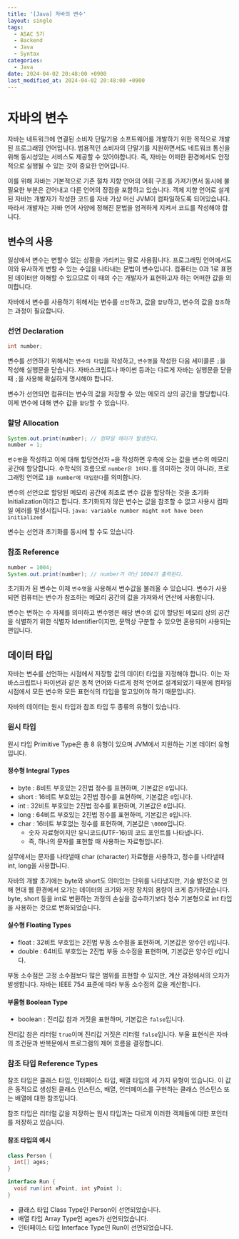```yaml
---
title: '[Java] 자바의 변수'
layout: single
tags:
  - ASAC 5기
  - Backend
  - Java
  - Syntax
categories:
  - Java
date: 2024-04-02 20:48:00 +0900
last_modified_at: 2024-04-02 20:48:00 +0900
---
```


# 자바의 변수

자바는 네트워크에 연결된 소비자 단말기용 소프트웨어를 개발하기 위한 목적으로 개발된 프로그래밍 언어입니다. 범용적인 소비자의 단말기를 지원하면서도 네트워크 통신을 위해 동시성있는 서비스도 제공할 수 있어야합니다. 즉, 자바는 어떠한 환경에서도 안정적으로 실행될 수 있는 것이 중요한 언어입니다.

이를 위해 자바는 기본적으로 기존 절차 지향 언어의 어휘 구조를 가져가면서 동시에 불필요한 부분은 걷어내고 다른 언어의 장점을 포함하고 있습니다. 객체 지향 언어로 설계된 자바는 개발자가 작성한 코드를 자바 가상 머신 JVM이 컴파일하도록 되어있습니다. 따라서 개발자는 자바 언어 사양에 정해진 문법을 엄격하게 지켜서 코드를 작성해야 합니다.

## 변수의 사용

일상에서 변수는 변할수 있는 상황을 가리키는 말로 사용됩니다. 프로그래밍 언어에서도 이와 유사하게 변할 수 있는 수임을 나타내는 문법이 변수입니다. 컴퓨터는 0과 1로 표현된 데이터만 이해할 수 있으므로 이 때의 수는 개발자가 표현하고자 하는 어떠한 값을 의미합니다.

자바에서 변수를 사용하기 위해서는 변수를 `선언`하고, 값을 `할당`하고, 변수의 값을 `참조`하는 과정이 필요합니다.

### 선언 Declaration

```java
int number;
```

변수를 선언하기 위해서는 `변수의 타입`을 작성하고, `변수명`을 작성한 다음 세미콜론 `;`을 작성해 실행문을 닫습니다. 자바스크립트나 파이썬 등과는 다르게 자바는 실행문을 닫을 때 `;`을 사용해 확실하게 명시해야 합니다.

변수가 선언되면 컴퓨터는 변수의 값을 저장할 수 있는 메모리 상의 공간을 할당합니다. 이제 변수에 대해 변수 값을 `할당`할 수 있습니다.

### 할당 Allocation

```java
System.out.print(number); // 컴파일 에러가 발생한다.
number = 1;
```

`변수명`을 작성하고 이에 대해 할당연산자 `=`을 작성하면 우측에 오는 값을 변수의 메모리 공간에 할당합니다. 수학식의 흐름으로 `number은 1이다.`를 의미하는 것이 아니라, 프로그래밍 언어로 `1을 number에 대입한다`를 의미합니다.

변수의 선언으로 할당된 메모리 공간에 최초로 변수 값을 할당하는 것을 초기화 Initialization이라고 합니다. 초기화되지 않은 변수는 값을 참조할 수 없고 사용시 컴파일 에러를 발생시킵니다. `java: variable number might not have been initialized`

변수는 선언과 초기화를 동시에 할 수도 있습니다.

### 참조 Reference

```java
number = 1004;
System.out.print(number); // number가 아닌 1004가 출력된다.
```

초기화가 된 변수는 이제 `변수명`을 사용해서 변수값을 불러올 수 있습니다. 변수가 사용되면 컴퓨터는 변수가 참조하는 메모리 공간의 값을 가져와서 연산에 사용합니다.

변수는 변하는 수 자체를 의미하고 변수명은 해당 변수의 값이 할당된 메모리 상의 공간을 식별하기 위한 식별자 Identifier이지만, 문맥상 구분할 수 있으면 혼용되어 사용되는 편입니다.

## 데이터 타입

자바는 변수를 선언하는 시점에서 저장할 값의 데이터 타입을 지정해야 합니다. 이는 자바스크립트나 파이썬과 같은 동적 언어와 다르게 정적 언어로 설계되었기 때문에 컴파일 시점에서 모든 변수와 모든 표현식의 타입을 알고있어야 하기 때문입니다.

자바의 데이터는 원시 타입과 참조 타입 두 종류의 유형이 있습니다.

### 원시 타입

원시 타입 Primitive Type은 총 8 유형이 있으며 JVM에서 지원하는 기본 데이터 유형입니다.

#### 정수형 Integral Types

- byte : 8비트 부호있는 2진법 정수를 표현하며, 기본값은 `0`입니다.
- short : 16비트 부호있는 2진법 정수를 표현하며, 기본값은 `0`입니다.
- int : 32비트 부호있는 2진법 정수를 표현하며, 기본값은 `0`입니다.
- long : 64비트 부호있는 2진법 정수를 표현하며, 기본값은 `0`입니다.
- char : 16비트 부호없는 정수를 표현하며, 기본값은 `\0000`입니다.
  - 숫자 자료형이지만 유니코드(UTF-16)의 코드 포인트를 나타냅니다.
  - 즉, 하나의 문자를 표현할 때 사용하는 자료형입니다.

실무에서는 문자를 나타낼때 char (character) 자료형을 사용하고, 정수를 나타낼때 int, long을 사용합니다.

자바의 개발 초기에는 byte와 short도 의미있는 단위를 나타냈지만, 기술 발전으로 인해 현대 웹 환경에서 오가는 데이터의 크기와 저장 장치의 용량이 크게 증가하였습니다. byte, short 등을 int로 변환하는 과정의 손실을 감수하기보다 정수 기본형으로 int 타입을 사용하는 것으로 변화되었습니다.

#### 실수형 Floating Types

- float : 32비트 부호있는 2진법 부동 소수점을 표현하며, 기본값은 양수인 `0`입니다.
- double : 64비트 부호있는 2진법 부동 소수점을 표현하며, 기본값은 양수인 `0`입니다.

부동 소수점은 고정 소수점보다 많은 범위를 표현할 수 있지만, 계산 과정에서의 오차가 발생합니다. 자바는 IEEE 754 표준에 따라 부동 소수점의 값을 계산합니다.

#### 부울형 Boolean Type

- boolean : 진리값 참과 거짓을 표현하며, 기본값은 `false`입니다.

진리값 참은 리터럴 `true`이며 진리값 거짓은 리터럴 `false`입니다. 부울 표현식은 자바의 조건문과 반복문에서 프로그램의 제어 흐름을 결정합니다.

### 참조 타입 Reference Types

참조 타입은 클래스 타입, 인터페이스 타입, 배열 타입의 세 가지 유형이 있습니다. 이 값은 동적으로 생성된 클래스 인스턴스, 배열, 인터페이스를 구현하는 클래스 인스턴스 또는 배열에 대한 참조입니다.

참조 타입은 리터럴 값을 저장하는 원시 타입과는 다르게 이러한 객체들에 대한 포인터를 저장하고 있습니다.

#### 참조 타입의 예시

```java
class Person {
  int[] ages;
}

interface Run {
  void run(int xPoint, int yPoint );
}
```

- 클래스 타입 Class Type인 Person이 선언되었습니다.
- 배열 타입 Array Type인 ages가 선언되었습니다.
- 인터페이스 타입 Interface Type인 Run이 선언되었습니다.
